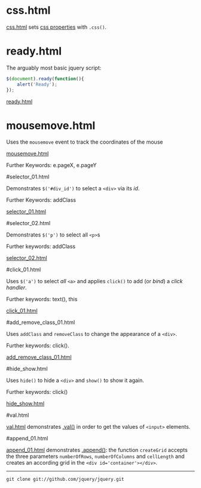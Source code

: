 # css.html

[css.html](https://raw.github.com/ReneNyffenegger/development_misc/master/web/js/jquery/css.html) sets 
[css properties](https://github.com/ReneNyffenegger/development_misc/tree/master/web/css/properties#readme) with `.css()`.

# ready.html

The arguably most basic jquery script:
```javascript   
$(document).ready(function(){
    alert('Ready');
});
```

[ready.html](https://raw.github.com/ReneNyffenegger/development_misc/master/web/js/jquery/ready.html)

# mousemove.html

Uses the `mousemove` event to track the coordinates of the mouse

[mousemove.html](https://raw.github.com/ReneNyffenegger/development_misc/master/web/js/jquery/mousemove.html)

Further Keywords: e.pageX, e.pageY

#selector_01.html

Demonstrates `$('#div_id')` to select a `<div>` via its *id*.

Further Keywords: addClass

[selector_01.html](https://raw.github.com/ReneNyffenegger/development_misc/master/web/js/jquery/selector_01.html)

#selector_02.html

Demonstrates `$('p')` to select all `<p>`s

Further keywords: addClass

[selector_02.html](https://raw.github.com/ReneNyffenegger/development_misc/master/web/js/jquery/selector_02.html)

#click_01.html

Uses `$('a')` to select *all* `<a>` and applies `click()` to add (or *bind*) a *click handler*.

Further keywords: text(), this

[click_01.html](https://raw.github.com/ReneNyffenegger/development_misc/master/web/js/jquery/click_01.html)

#add_remove_class_01.html

Uses `addClass` and `removeClass` to change the appearance of a `<div>`.

Further keywords: click().

[add_remove_class_01.html](https://raw.github.com/ReneNyffenegger/development_misc/master/web/js/jquery/add_remove_class_01.html)

#hide_show.html

Uses `hide()` to hide a `<div>` and `show()` to show it again.

Further keywords: click()

[hide_show.html](https://raw.github.com/ReneNyffenegger/development_misc/master/web/js/jquery/hide_show.html)

#val.html

[val.html](https://raw.github.com/ReneNyffenegger/development_misc/master/web/js/jquery/val.html) demonstrates [.val()](http://api.jquery.com/val/) in order to get the values of `<input>` elements.

#append_01.html

[append_01.html](https://raw.github.com/ReneNyffenegger/development_misc/master/web/js/jquery/append_01.html) demonstrates [.append()](http://api.jquery.com/append/): the function `createGrid` accepts the three parameters `numberOfRows`, `numberOfColumns` and `cellLength` and creates an according grid in the `<div id='container'></div>`.

---------------

    git clone git://github.com/jquery/jquery.git

